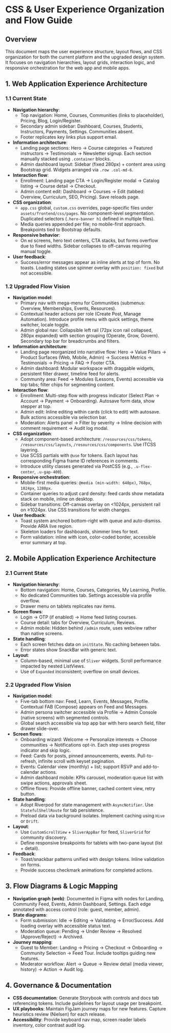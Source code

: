 # CSS & User Experience Organization and Flow Guide

## Overview
This document maps the user experience structure, layout flows, and CSS organization for both the current platform and the upgraded design system. It focuses on navigation hierarchies, layout grids, interaction logic, and responsive orchestration for the web app and mobile apps.

## 1. Web Application Experience Architecture

### 1.1 Current State
- **Navigation hierarchy**:
  - Top navigation: Home, Courses, Communities (links to placeholder), Pricing, Blog, Login/Register.
  - Secondary admin sidebar: Dashboard, Courses, Students, Instructors, Payments, Settings. Communities absent.
  - Footer replicates key links plus support email.
- **Information architecture**:
  - Landing page sections: Hero → Course categories → Featured instructors → Testimonials → Newsletter signup. Each section manually stacked using `.container` blocks.
  - Admin dashboard layout: Sidebar (fixed 280px) + content area using Bootstrap grid. Widgets arranged via `.row .col-md-6`.
- **Interaction flow**:
  - Enrollment: Landing page CTA → Login/Register modal → Catalog listing → Course detail → Checkout.
  - Admin content edit: Dashboard → Courses → Edit (tabbed: Overview, Curriculum, SEO, Pricing). Save reloads page.
- **CSS organization**:
  - `app.css` global, `custom.css` overrides, page-specific files under `assets/frontend/css/pages`. No component-level segmentation. Duplicated selectors (`.hero-banner h1` defined in multiple files).
  - Media queries appended per file; no mobile-first approach. Breakpoints tied to Bootstrap defaults.
- **Responsive behavior**:
  - On `md` screens, hero text centers, CTA stacks, but forms overflow due to fixed widths. Sidebar collapses to off-canvas requiring manual toggle.
- **User feedback**:
  - Success/error messages appear as inline alerts at top of form. No toasts. Loading states use spinner overlay with `position: fixed` but not accessible.

### 1.2 Upgraded Flow Vision
- **Navigation model**:
  - Primary nav with mega-menu for Communities (submenus: Overview, Memberships, Events, Resources).
  - Contextual header actions per role (Create Post, Manage Automation). Introduce profile menu with quick settings, theme switcher, locale toggle.
  - Admin global nav: Collapsible left rail (72px icon rail collapsed, 280px expanded) with section grouping (Operate, Grow, Govern). Secondary top bar for breadcrumbs and filters.
- **Information architecture**:
  - Landing page reorganized into narrative flow: Hero → Value Pillars → Product Surfaces (Web, Mobile, Admin) → Success Metrics → Testimonials → Pricing → FAQ → Footer CTA.
  - Admin dashboard: Modular workspace with draggable widgets, persistent filter drawer, timeline feed for alerts.
  - Community area: Feed → Modules (Lessons, Events) accessible via top tabs; filter chips for segmenting content.
- **Interaction flow**:
  - Enrollment: Multi-step flow with progress indicator (Select Plan → Account → Payment → Onboarding). Autosave form data, show stepper at top.
  - Admin edit: Inline editing within cards (click to edit) with autosave. Bulk actions accessible via selection bar.
  - Moderation: Alerts panel → Filter by severity → Inline decision with comment requirement → Audit log modal.
- **CSS organization**:
  - Adopt component-based architecture: `/resources/css/tokens`, `/resources/css/layouts`, `/resources/css/components`. Use ITCSS layering.
  - Use SCSS partials with `@use` for tokens. Each layout has corresponding Figma frame ID references in comments.
  - Introduce utility classes generated via PostCSS (e.g., `.u-flex-center`, `.u-gap-400`).
- **Responsive orchestration**:
  - Mobile-first media queries: `@media (min-width: 640px)`, `768px`, `1024px`, `1280px`.
  - Container queries to adjust card density: feed cards show metadata stack on mobile, inline on desktop.
  - Sidebar transitions: Off-canvas overlay on <1024px, persistent rail on ≥1024px. Use CSS transitions for width changes.
- **User feedback**:
  - Toast system anchored bottom-right with queue and auto-dismiss. Provide ARIA live region.
  - Skeleton loaders for dashboards, shimmer lines for text.
  - Form validation: inline with icon, color-coded border, accessible error summary at top.

## 2. Mobile Application Experience Architecture

### 2.1 Current State
- **Navigation hierarchy**:
  - Bottom navigation: Home, Courses, Categories, My Learning, Profile.
  - No dedicated Communities tab. Settings accessible via profile overflow.
  - Drawer menu on tablets replicates nav items.
- **Screen flows**:
  - Login → OTP (if enabled) → Home feed listing courses.
  - Course detail: tabs for Overview, Curriculum, Reviews.
  - Admin mobile: Hidden behind `/admin` route, uses webview rather than native screens.
- **State handling**:
  - Each screen fetches data on `initState`. No caching between tabs.
  - Error states show SnackBar with generic text.
- **Layout**:
  - Column-based, minimal use of `Sliver` widgets. Scroll performance impacted by nested ListViews.
  - Use of `Expanded` inconsistent; overflow on small devices.

### 2.2 Upgraded Flow Vision
- **Navigation model**:
  - Five-tab bottom nav: Feed, Learn, Events, Messages, Profile. Contextual FAB (Compose) appears on Feed and Messages.
  - Admin persona switcher accessible via Profile → Admin Console (native screens) with segmented controls.
  - Global search accessible via top app bar with hero search field, filter drawer slide-over.
- **Screen flows**:
  - Onboarding wizard: Welcome → Personalize interests → Choose communities → Notifications opt-in. Each step uses progress indicator and skip logic.
  - Feed: Cards for posts, pinned announcements, events. Pull-to-refresh, infinite scroll with keyset pagination.
  - Events: Calendar view (monthly) + list; support RSVP and add-to-calendar actions.
  - Admin dashboard mobile: KPIs carousel, moderation queue list with swipe actions, approvals sheet.
  - Offline flows: Provide offline banner, cached content view, retry button.
- **State handling**:
  - Adopt Riverpod for state management with `AsyncNotifier`. Use `StatefulShellRoute` for tab persistence.
  - Preload data via background isolates. Implement caching using `Hive` or `Drift`.
- **Layout**:
  - Use `CustomScrollView` + `SliverAppBar` for feed, `SliverGrid` for community discovery.
  - Define responsive breakpoints for tablets with two-pane layout (list + detail).
- **Feedback**:
  - Toast/snackbar patterns unified with design tokens. Inline validation on forms.
  - Provide success checkmark animations for completed actions.

## 3. Flow Diagrams & Logic Mapping
- **Navigation graph (web)**: Documented in Figma with nodes for Landing, Community Feed, Events, Admin Dashboard, Settings. Each edge annotated with access control (role: guest, member, admin).
- **State diagrams**:
  - Form submission: Idle → Editing → Validating → Error/Success. Add loading overlay with accessible status text.
  - Moderation queue: Pending → Under Review → Resolved (Approve/Reject) → Archived.
- **Journey mapping**:
  - Guest to Member: Landing → Pricing → Checkout → Onboarding → Community Selection → Feed Tour. Include tooltips guiding new features.
  - Moderator workflow: Alert → Queue → Review detail (media viewer, history) → Action → Audit log.

## 4. Governance & Documentation
- **CSS documentation**: Generate Storybook with controls and docs tab referencing tokens. Include guidelines for layout usage per breakpoint.
- **UX playbooks**: Maintain FigJam journey maps for new features. Capture heuristics review (Nielsen) for each release.
- **Accessibility**: Provide keyboard nav map, screen reader labels inventory, color contrast audit log.

